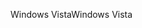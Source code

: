 <span data-ttu-id="a0b03-101">Windows Vista</span><span class="sxs-lookup"><span data-stu-id="a0b03-101">Windows Vista</span></span>